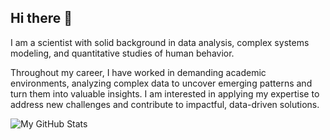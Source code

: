 ## Hi there 👋

I am a scientist with solid background in data analysis, complex systems modeling, and quantitative studies of human behavior.

Throughout my career, I have worked in demanding academic environments, analyzing complex data to uncover emerging patterns and turn them into valuable insights.
I am interested in applying my expertise to address new challenges and contribute to impactful, data-driven solutions.

![My GitHub Stats](https://github-readme-stats.vercel.app/api?username=danielvartan&rank_icon=github&show_icons=true&theme=transparent)

<!--
**danielvartan/danielvartan** is a ✨ _special_ ✨ repository because its `README.md` (this file) appears on your GitHub profile.

Here are some ideas to get you started:

- 🔭 I’m currently working on ...
- 🌱 I’m currently learning ...
- 👯 I’m looking to collaborate on ...
- 🤔 I’m looking for help with ...
- 💬 Ask me about ...
- 📫 How to reach me: ...
- 😄 Pronouns: ...
- ⚡ Fun fact: ...
-->
